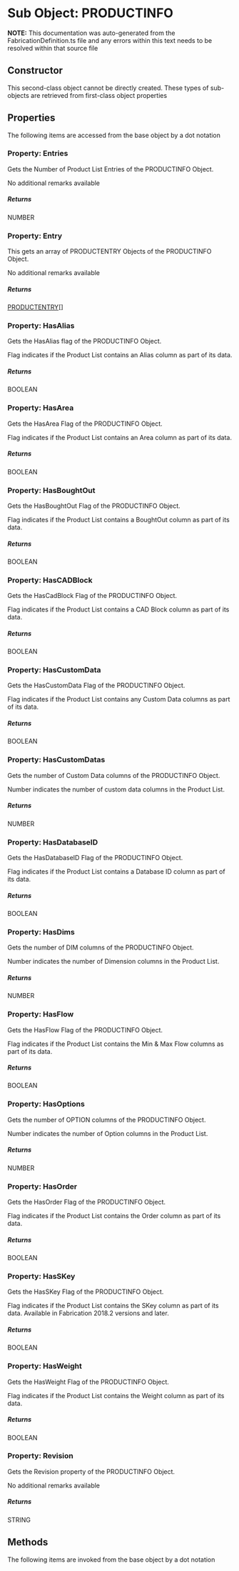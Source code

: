 # Sub Object: PRODUCTINFO
**NOTE:** This documentation was auto-generated from the FabricationDefinition.ts file and any errors within this text needs to be resolved within that source file
## Constructor
This second-class object cannot be directly created. These types of sub-objects are retrieved from first-class object properties
## Properties
The following items are accessed from the base object by a dot notation
### Property: Entries
Gets the Number of Product List Entries of the PRODUCTINFO Object.

No additional remarks available
##### Returns
NUMBER
### Property: Entry
This gets an array of PRODUCTENTRY Objects of the PRODUCTINFO Object.

No additional remarks available
##### Returns
[PRODUCTENTRY](https://github.com/AgileBIM/FabCOD/blob/main/docs/wiki/PRODUCTENTRY-SubObject.md)[]
### Property: HasAlias
Gets the HasAlias flag of the PRODUCTINFO Object.

Flag indicates if the Product List contains an Alias column as part of its data.
##### Returns
BOOLEAN
### Property: HasArea
Gets the HasArea Flag of the PRODUCTINFO Object.

Flag indicates if the Product List contains an Area column as part of its data.
##### Returns
BOOLEAN
### Property: HasBoughtOut
Gets the HasBoughtOut Flag of the PRODUCTINFO Object.

Flag indicates if the Product List contains a BoughtOut column as part of its data.
##### Returns
BOOLEAN
### Property: HasCADBlock
Gets the HasCadBlock Flag of the PRODUCTINFO Object.

Flag indicates if the Product List contains a CAD Block column as part of its data.
##### Returns
BOOLEAN
### Property: HasCustomData
Gets the HasCustomData Flag of the PRODUCTINFO Object.

Flag indicates if the Product List contains any Custom Data columns as part of its data.
##### Returns
BOOLEAN
### Property: HasCustomDatas
Gets the number of Custom Data columns of the PRODUCTINFO Object.

Number indicates the number of custom data columns in the Product List.
##### Returns
NUMBER
### Property: HasDatabaseID
Gets the HasDatabaseID Flag of the PRODUCTINFO Object.

Flag indicates if the Product List contains a Database ID column as part of its data.
##### Returns
BOOLEAN
### Property: HasDims
Gets the number of DIM columns of the PRODUCTINFO Object.

Number indicates the number of Dimension columns in the Product List.
##### Returns
NUMBER
### Property: HasFlow
Gets the HasFlow Flag of the PRODUCTINFO Object.

Flag indicates if the Product List contains the Min & Max Flow columns as part of its data.
##### Returns
BOOLEAN
### Property: HasOptions
Gets the number of OPTION columns of the PRODUCTINFO Object.

Number indicates the number of Option columns in the Product List.
##### Returns
NUMBER
### Property: HasOrder
Gets the HasOrder Flag of the PRODUCTINFO Object.

Flag indicates if the Product List contains the Order column as part of its data.
##### Returns
BOOLEAN
### Property: HasSKey
Gets the HasSKey Flag of the PRODUCTINFO Object.

Flag indicates if the Product List contains the SKey column as part of its data.
Available in Fabrication 2018.2 versions and later.
##### Returns
BOOLEAN
### Property: HasWeight
Gets the HasWeight Flag of the PRODUCTINFO Object.

Flag indicates if the Product List contains the Weight column as part of its data.
##### Returns
BOOLEAN
### Property: Revision
Gets the Revision property of the PRODUCTINFO Object.

No additional remarks available
##### Returns
STRING
## Methods
The following items are invoked from the base object by a dot notation
